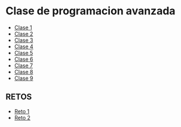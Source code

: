 # Clase de programacion avanzada

- [Clase 1](clase_1/)
- [Clase 2](clase_2/)
- [Clase 3](clase_3/)
- [Clase 4](clase_4/)
- [Clase 5](clase_5/)
- [Clase 6](clase_6/)
- [Clase 7](clase_7/)
- [Clase 8](clase_8/)
- [Clase 9](clase_9/)

## RETOS

- [Reto 1 ](RETOS/RETO(busqueda_de_articulo).ipynb)
- [Reto 2 ](RETOS/RETO(Pedido_a_domicilio).py)